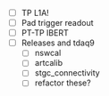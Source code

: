 - [ ] TP L1A!
- [ ] Pad trigger readout
- [ ] PT-TP IBERT
- [ ] Releases and tdaq9
  - [ ] nswcal
  - [ ] artcalib
  - [ ] stgc_connectivity
  - [ ] refactor these?
